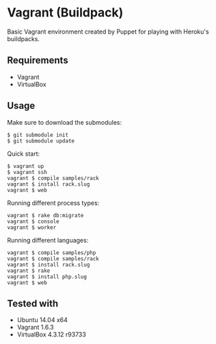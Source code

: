 # Vagrant (Buildpack)

Basic Vagrant environment created by Puppet for playing with Heroku's buildpacks.

## Requirements

  * Vagrant
  * VirtualBox

## Usage

Make sure to download the submodules:

    $ git submodule init
    $ git submodule update

Quick start:

    $ vagrant up
    $ vagrant ssh
    vagrant $ compile samples/rack
    vagrant $ install rack.slug
    vagrant $ web

Running different process types:

    vagrant $ rake db:migrate
    vagrant $ console
    vagrant $ worker

Running different languages:

    vagrant $ compile samples/php
    vagrant $ compile samples/rack
    vagrant $ install rack.slug
    vagrant $ rake
    vagrant $ install php.slug
    vagrant $ web

## Tested with

 * Ubuntu 14.04 x64
 * Vagrant 1.6.3
 * VirtualBox 4.3.12 r93733
